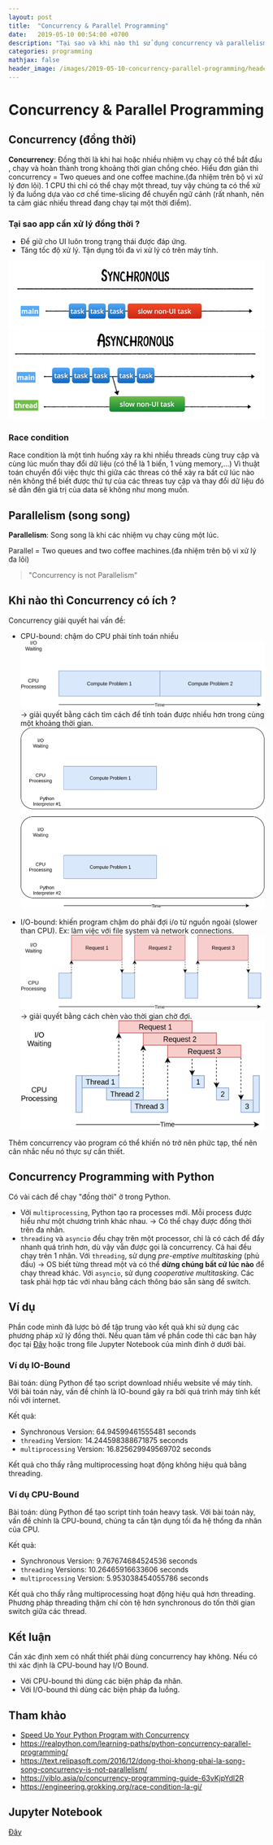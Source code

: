 ```yaml
---
layout: post
title:  "Concurrency & Parallel Programming"
date:   2019-05-10 00:54:00 +0700
description: "Tại sao và khi nào thì sử dụng concurrency và parallelism trong lập trình."
categories: programming
mathjax: false
header_image: /images/2019-05-10-concurrency-parallel-programming/header-image.png
---
```


# Concurrency & Parallel Programming

## Concurrency (đồng thời)
**Concurrency**: Đồng thời là khi hai hoặc nhiều nhiệm vụ chạy có thể bắt đầu , chạy và hoàn thành trong khoảng thời gian chồng chéo. Hiểu đơn giản thì concurrency = Two queues and one coffee machine.(đa nhiệm trên bộ vi xử lý đơn lõi). 1 CPU thì chỉ có thể chạy một thread, tuy vậy chúng ta có thể xử lý đa luồng dựa vào cơ chế time-slicing để chuyển ngữ cảnh (rất nhanh, nên ta cảm giác nhiều thread đang chạy tại một thời điểm).

### Tại sao app cần xử lý đồng thời ?
- Để giữ cho UI luôn trong trạng thái được đáp ứng.
- Tăng tốc độ xử lý. Tận dụng tối đa vi xử lý có trên máy tính.

![](/images/2019-05-10-concurrency-parallel-programming/sync.png)
![](/images/2019-05-10-concurrency-parallel-programming/async.png)

### Race condition 
Race condition là một tình huống xảy ra khi nhiều threads cùng truy cập và cùng lúc muốn thay đổi dữ liệu (có thể là 1 biến, 1 vùng memory,...) Vì thuật toán chuyển đổi việc thực thi giữa các threas có thể xảy ra bất cứ lúc nào nên không thể biết được thứ tự của các threas tuy cập và thay đổi dữ liệu đó sẽ dẫn đến giá trị của data sẽ không như mong muốn. 

## Parallelism (song song)
**Parallelism**: Song song là khi các nhiệm vụ chạy cùng một lúc.

Parallel = Two queues and two coffee machines.(đa nhiệm trên bộ vi xử lý đa lõi)

> "Concurrency is not Parallelism"

## Khi nào thì Concurrency có ích ?
Concurrency giải quyết hai vấn đề:
- CPU-bound: chậm do CPU phải tính toán nhiều 
![CPU Bound](/images/2019-05-10-concurrency-parallel-programming/cpu-bound.webp)
-> giải quyết bằng cách tìm cách để tính toán được nhiều hơn trong cùng một khoảng thời gian.
![Multiprocessing CPU Bound](/images/2019-05-10-concurrency-parallel-programming/multiprocessing-cpu-bound.webp)


- I/O-bound: khiến program chậm do phải đợi i/o từ nguồn ngoài (slower than CPU). Ex: làm việc với file system và network connections. 
![IO Bound](/images/2019-05-10-concurrency-parallel-programming/io-bound.webp)
-> giải quyết bằng cách chèn vào thời gian chờ đợi.
![threading](/images/2019-05-10-concurrency-parallel-programming/threading.webp)


Thêm concurrency vào program có thể khiến nó trở nên phức tạp, thế nên cân nhắc nếu nó thực sự cần thiết.

## Concurrency Programming with Python 
Có vài cách để chạy "đồng thời" ở trong Python.
- Với `multiprocessing`, Python tạo ra processes mới. Mỗi process được hiểu như một chương trình khác nhau. -> Có thể chạy được đồng thời trên đa nhân. 
- `threading` và `asyncio` đều chạy trên một processor, chỉ là có cách để đẩy nhanh quá trình hơn, dù vậy vẫn được gọi là concurrency. Cả hai đều chạy trên 1 nhân. Với `threading`, sử dụng *pre-emptive multitasking* (phủ đầu) -> OS biết từng thread một và có thể **dừng chúng bất cứ lúc nào** để chạy thread khác. Với `asyncio`, sử dụng *cooperative multitasking*. Các task phải hợp tác với nhau bằng cách thông báo sẵn sàng để switch. 

## Ví dụ
Phần code mình đã lược bỏ để tập trung vào kết quả khi sử dụng các phương pháp xử lý đồng thời. Nếu quan tâm về phần code thì các bạn hãy đọc tại [Đây](https://realpython.com/python-concurrency/) hoặc trong file Jupyter Notebook của mình đính ở dưới bài.

### Ví dụ IO-Bound
Bài toán: dùng Python để tạo script download nhiều website về máy tính. Với bài toán này, vấn đề chính là IO-bound gây ra bởi quá trình máy tính kết nối với internet.

Kết quả:
- Synchronous Version: 64.94599461555481 seconds
- `threading` Version: 14.244598388671875 seconds
- `multiprocessing` Version: 16.825629949569702 seconds

Kết quả cho thấy rằng multiprocessing hoạt động không hiệu quả bằng threading.

### Ví dụ CPU-Bound

Bài toán: dùng Python để tạo script tính toán heavy task. Với bài toán này, vấn đề chính là CPU-bound, chúng ta cần tận dụng tối đa hệ thống đa nhân của CPU.

Kết quả:
- Synchronous Version: 9.767674684524536 seconds
- `threading` Versions: 10.26465916633606 seconds
- `multiprocessing` Version: 5.953038454055786 seconds

Kết quả cho thấy rằng multiprocessing hoạt động hiệu quả hơn threading. Phương pháp threading thậm chí còn tệ hơn synchronous do tốn thời gian switch giữa các thread.

## Kết luận
Cần xác định xem có nhất thiết phải dùng concurrency hay không. Nếu có thì xác định là CPU-bound hay I/O Bound.
- Với CPU-bound thì dùng các biện pháp đa nhân.
- Với I/O-bound thì dùng các biện pháp đa luồng.

## Tham khảo
- [Speed Up Your Python Program with Concurrency](https://realpython.com/python-concurrency/)
- https://realpython.com/learning-paths/python-concurrency-parallel-programming/
- https://text.relipasoft.com/2016/12/dong-thoi-khong-phai-la-song-song-concurrency-is-not-parallelism/
- https://viblo.asia/p/concurrency-programming-guide-63vKjpYdl2R
- https://engineering.grokking.org/race-condition-la-gi/

## Jupyter Notebook
[Đây](/images/2019-05-10-concurrency-parallel-programming/concurrency-parallel-programming.ipynb)